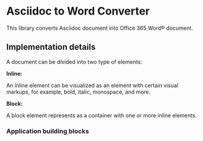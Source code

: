 # Asciidoc to Word Converter

This library converts Asciidoc document into Office 365 Word&reg; document. 

## Implementation details

A document can be divided into two type of elements:

**Inline:**

An inline element can be visualized as an element with certain visual markups, for example, bold, italic, monospace, and 
more.

**Block:**

A block element represents as a container with one or more inline elements.

### Application building blocks

